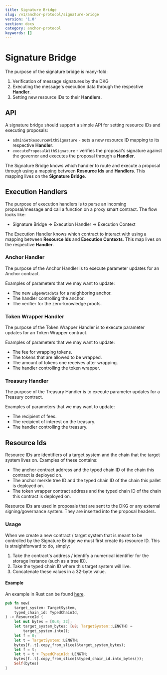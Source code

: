 ```yaml
---
title: Signature Bridge
slug: /v1/anchor-protocol/signature-bridge
version: '1.0'
section: docs
category: anchor-protocol
keywords: []
---
```


# Signature Bridge
The purpose of the signature bridge is many-fold:
1. Verification of message signatures by the DKG
2. Executing the message's execution data through the respective **Handler**.
3. Setting new resource IDs to their **Handlers**.

## API
A signature bridge should support a simple API for setting resource IDs and executing proposals:
- `adminSetResourceWithSignature` - sets a new resource ID mapping to its respective **Handler**.
- `executeProposalWithSignature` - verifies the proposal's signature against the governor and executes the proposal through a **Handler**.

The Signature Bridge knows which handler to route and execute a proposal through using a mapping between **Resource Ids** and **Handlers**. This mapping lives on the **Signature Bridge**.

## Execution Handlers
The purpose of execution handlers is to parse an incoming proposal/message and call a function on a proxy smart contract. The flow looks like:
- Signature Bridge -> Execution Handler -> Execution Context

The Execution Handler knows which contract to interact with using a mapping between **Resource Ids** and **Execution Contexts**. This map lives on the respective **Handler**.

### Anchor Handler
The purpose of the Anchor Handler is to execute parameter updates for an Anchor contract.

Examples of parameters that we may want to update:
- The new `EdgeMetadata` for a neighboring anchor.
- The handler controlling the anchor.
- The verifier for the zero-knowledge proofs.

### Token Wrapper Handler
The purpose of the Token Wrapper Handler is to execute parameter updates for an Token Wrapper contract.

Examples of parameters that we may want to update:
- The fee for wrapping tokens.
- The tokens that are allowed to be wrapped.
- The amount of tokens one receives after wrapping.
- The handler controlling the token wrapper.

### Treasury Handler
The purpose of the Treasury Handler is to execute parameter updates for a Treasury contract.

Examples of parameters that we may want to update:
- The recipient of fees.
- The recipient of interest on the treasury.
- The handler controlling the treasury.

## Resource Ids
Resource IDs are identifiers of a target system and the chain that the target system lives on. Examples of these contains:
- The anchor contract address and the typed chain ID of the chain this contract is deployed on.
- The anchor merkle tree ID and the typed chain ID of the chain this pallet is deployed on.
- The token wrapper contract address and the typed chain ID of the chain this contract is deployed on.

Resource IDs are used in proposals that are sent to the DKG or any external signing/governance system. They are inserted into the proposal headers.

### Usage
When we create a new contract / target system that is meant to be controlled by the Signature Bridge we must first create its resource ID. This is straightforward to do, simply:
1. Take the contract's address / identify a numerical identifier for the storage instance (such as a tree ID).
2. Take the typed chain ID where this target system will live.
3. Concatenate these values in a 32-byte value.

#### Example
An example in Rust can be found [here](https://github.com/webb-tools/webb-rs/blob/main/proposals/src/header.rs#L215).
```rust
pub fn new(
    target_system: TargetSystem,
    typed_chain_id: TypedChainId,
) -> ResourceId {
    let mut bytes = [0u8; 32];
    let target_system_bytes: [u8; TargetSystem::LENGTH] =
        target_system.into();
    let f = 0;
    let t = TargetSystem::LENGTH;
    bytes[f..t].copy_from_slice(&target_system_bytes);
    let f = t;
    let t = t + TypedChainId::LENGTH;
    bytes[f..t].copy_from_slice(&typed_chain_id.into_bytes());
    Self(bytes)
}
```
